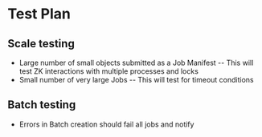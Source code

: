# Test Plan

## Scale testing
- Large number of small objects submitted as a Job Manifest
-- This will test ZK interactions with multiple processes and locks
- Small number of very large Jobs
-- This will test for timeout conditions

## Batch testing
- Errors in Batch creation should fail all jobs and notify
